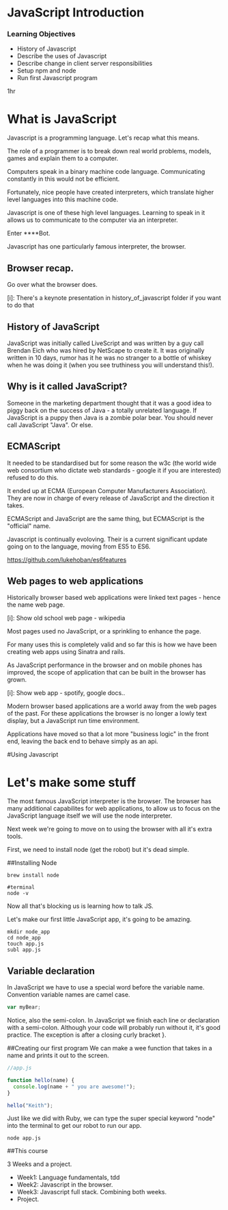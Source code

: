 # JavaScript Introduction

### Learning Objectives
- History of Javascript
- Describe the uses of Javascript
- Describe change in client server responsibilities
- Setup npm and node
- Run first Javascript program


1hr

# What is JavaScript

Javascript is a programming language.  Let's recap what this means.

The role of a programmer is to break down real world problems, models, games and explain them to a computer.

Computers speak in a binary machine code language. Communicating constantly in this would not be efficient.

Fortunately, nice people have created interpreters,  which translate higher level languages into this machine code.

Javascript is one of these high level languages.  Learning to speak in it allows us to communicate to the computer via an interpreter.

Enter ****Bot.  

Javascript has one particularly famous interpreter,  the browser.


## Browser recap.

Go over what the browser does.


[i]: There's a keynote presentation in history_of_javascript folder if you want to do that

## History of JavaScript
JavaScript was initially called LiveScript and was written by a guy call Brendan Eich who was hired by NetScape to create it. It was originally written in 10 days, rumor has it he was no stranger to a bottle of whiskey when he was doing it (when you see truthiness you will understand this!).

## Why is it called JavaScript?
Someone in the marketing department thought that it was a good idea to piggy back on the success of Java - a totally unrelated language. If JavaScript is a puppy then Java is a zombie polar bear. You should never call JavaScript "Java". Or else.

## ECMAScript
It needed to be standardised but for some reason the w3c (the world wide web consortium who dictate web standards - google it if you are interested) refused to do this.

It ended up at ECMA (European Computer Manufacturers Association). They are now in charge of every release of JavaScript and the direction it takes.

ECMAScript and JavaScript are the same thing, but ECMAScript is the "official" name.

Javascript is continually evoloving.  Their is a current significant update going on to the language, moving from ES5 to ES6.

https://github.com/lukehoban/es6features

## Web pages to web applications

Historically browser based web applications were linked text pages - hence the name web page.

[i]: Show old school web page - wikipedia

Most pages used no JavaScript,  or a sprinkling to enhance the page.

For many uses this is completely valid and so far this is how we have been creating web apps using Sinatra and rails.

As JavaScript performance in the browser and on mobile phones has improved, the scope of application that can be built in the browser has grown.

[i]: Show web app - spotify, google docs..

Modern browser based applications are a world away from the web pages of the past.
For these applications the browser is no longer a lowly text display,  but a JavaScript run time environment.

Applications have moved so that a lot more "business logic" in the front end, leaving the back end to behave simply as an api.


#Using Javascript

# Let's make some stuff

The most famous JavaScript interpreter is the browser.  The browser has many additional capabilites for web applications, to allow us to focus on the JavaScript language itself we will use the node interpreter.

Next week we're going to move on to using the browser with all it's extra tools.

First, we need to install node (get the robot) but it's dead simple.

##Installing Node
```
brew install node

#terminal
node -v
```
Now all that's blocking us is learning how to talk JS.

Let's make our first little JavaScript app, it's going to be amazing.

```
mkdir node_app
cd node_app
touch app.js
subl app.js
```

## Variable declaration

In JavaScript we have to use a special word before the variable name.
Convention variable names are camel case.

```js
var myBear;
```

Notice, also the semi-colon. In JavaScript we finish each line or declaration with a semi-colon. Although your code will probably run without it, it's good practice. The exception is after a closing curly bracket }.


##Creating our first program
We can make a wee function that takes in a name and prints it out to the screen.

```js
//app.js

function hello(name) {
  console.log(name + " you are awesome!");
}

hello("Keith");
```
Just like we did with Ruby, we can type the super special keyword "node" into the terminal to get our robot to run our app.

```
node app.js
```

##This course

3 Weeks and a project.

 - Week1: Language fundamentals, tdd
 - Week2: Javascript in the browser.
 - Week3: Javascript full stack. Combining both weeks.
 - Project.
